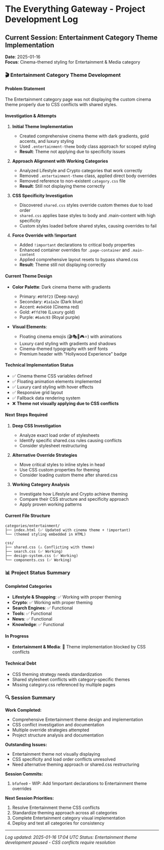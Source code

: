 # The Everything Gateway - Project Development Log

## Current Session: Entertainment Category Theme Implementation
**Date**: 2025-01-16  
**Focus**: Cinema-themed styling for Entertainment & Media category

### 🎬 Entertainment Category Theme Development

#### **Problem Statement**
The Entertainment category page was not displaying the custom cinema theme properly due to CSS conflicts with shared styles.

#### **Investigation & Attempts**

1. **Initial Theme Implementation**
   - Created comprehensive cinema theme with dark gradients, gold accents, and luxury styling
   - Used `.entertainment-theme` body class approach for scoped styling
   - **Result**: Theme not applying due to specificity issues

2. **Approach Alignment with Working Categories**
   - Analyzed Lifestyle and Crypto categories that work correctly
   - Removed `.entertainment-theme` class, applied direct body overrides
   - Removed reference to non-existent `category.css` file
   - **Result**: Still not displaying theme correctly

3. **CSS Specificity Investigation**
   - Discovered `shared.css` styles override custom themes due to load order
   - `shared.css` applies base styles to body and .main-content with high specificity
   - Custom styles loaded before shared styles, causing overrides to fail

4. **Force Override with !important**
   - Added `!important` declarations to critical body properties
   - Enhanced container overrides for `.page-container` and `.main-content`
   - Applied comprehensive layout resets to bypass shared.css
   - **Result**: Theme still not displaying correctly

#### **Current Theme Design**
- **Color Palette**: Dark cinema theme with gradients
  - Primary: `#0f0f23` (Deep navy)
  - Secondary: `#1a1a2e` (Dark blue)
  - Accent: `#e94560` (Cinema red)
  - Gold: `#ffd700` (Luxury gold)
  - Purple: `#6a4c93` (Royal purple)

- **Visual Elements**:
  - Floating cinema emojis (🎬🎭🎵🎮⭐) with animations
  - Luxury card styling with gradients and shadows
  - Cinema-themed typography with serif fonts
  - Premium header with "Hollywood Experience" badge

#### **Technical Implementation Status**
- ✅ Cinema theme CSS variables defined
- ✅ Floating animation elements implemented
- ✅ Luxury card styling with hover effects
- ✅ Responsive grid layout
- ✅ Fallback data rendering system
- ❌ **Theme not visually applying due to CSS conflicts**

#### **Next Steps Required**
1. **Deep CSS Investigation**
   - Analyze exact load order of stylesheets
   - Identify specific shared.css rules causing conflicts
   - Consider stylesheet restructuring

2. **Alternative Override Strategies**
   - Move critical styles to inline styles in head
   - Use CSS custom properties for theming
   - Consider loading custom theme after shared.css

3. **Working Category Analysis**
   - Investigate how Lifestyle and Crypto achieve theming
   - Compare their CSS structure and specificity approach
   - Apply proven working patterns

#### **Current File Structure**
```
categories/entertainment/
├── index.html (✅ Updated with cinema theme + !important)
└── (themed styling embedded in HTML)

css/
├── shared.css (⚠️ Conflicting with theme)
├── search.css (✅ Working)
├── design-system.css (✅ Working)
└── components.css (✅ Working)
```

### 📊 Project Status Summary

#### **Completed Categories**
- **Lifestyle & Shopping**: ✅ Working with proper theming
- **Crypto**: ✅ Working with proper theming
- **Search Engines**: ✅ Functional
- **Tools**: ✅ Functional
- **News**: ✅ Functional
- **Knowledge**: ✅ Functional

#### **In Progress**
- **Entertainment & Media**: 🔄 Theme implementation blocked by CSS conflicts

#### **Technical Debt**
- CSS theming strategy needs standardization
- Shared stylesheet conflicts with category-specific themes
- Missing category.css referenced by multiple pages

### 🔍 Session Summary

**Work Completed:**
- Comprehensive Entertainment theme design and implementation
- CSS conflict investigation and documentation
- Multiple override strategies attempted
- Project structure analysis and documentation

**Outstanding Issues:**
- Entertainment theme not visually displaying
- CSS specificity and load order conflicts unresolved
- Need alternative theming approach or shared.css restructuring

**Session Commits:**
1. `bfafee0` - WIP: Add !important declarations to Entertainment theme overrides

**Next Session Priorities:**
1. Resolve Entertainment theme CSS conflicts
2. Standardize theming approach across all categories
3. Complete Entertainment category visual implementation
4. Deploy and test all categories for consistency

---
*Log updated: 2025-01-16 17:04 UTC*
*Status: Entertainment theme development paused - CSS conflicts require resolution*

